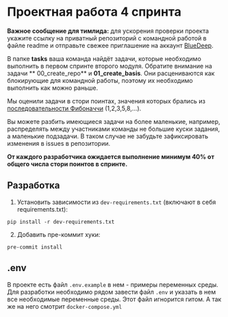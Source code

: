 # Проектная работа 4 спринта

**Важное сообщение для тимлида:** для ускорения проверки проекта укажите ссылку на приватный репозиторий с командной работой в файле readme
и отправьте свежее приглашение на аккаунт [BlueDeep](https://github.com/BigDeepBlue).

В папке **tasks** ваша команда найдёт задачи, которые необходимо выполнить в первом спринте второго модуля. Обратите внимание на задачи **
00_create_repo** и **01_create_basis**. Они расцениваются как блокирующие для командной работы, поэтому их необходимо выполнить как можно
раньше.

Мы оценили задачи в стори поинтах, значения которых брались
из [последовательности Фибоначчи](https://ru.wikipedia.org/wiki/Числа_Фибоначчи) (1,2,3,5,8,…).

Вы можете разбить имеющиеся задачи на более маленькие, например, распределять между участниками команды не большие куски задания, а
маленькие подзадачи. В таком случае не забудьте зафиксировать изменения в issues в репозитории.

**От каждого разработчика ожидается выполнение минимум 40% от общего числа стори поинтов в спринте.**

## Разработка

1. Установить зависимости из `dev-requirements.txt` (включают в себя requirements.txt):

```shell
pip install -r dev-requirements.txt
```

2. Добавить пре-коммит хуки:

```shell
pre-commit install
```

## .env

В проекте есть файл `.env.example` в нем - примеры переменных среды. Для разработки необходимо рядом завести файл `.env` и указать в нем все
необходимые переменные среды. Этот файл игнорится гитом. А так же на него смотрит `docker-compose.yml` 